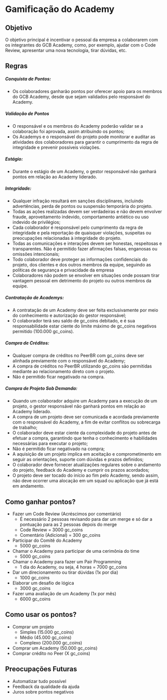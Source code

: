 # Gamificação do Academy

## Objetivo

O objetivo principal é incentivar o pessoal da empresa a colaborarem com os integrantes do GCB Academy, como, por exemplo, ajudar com o Code Review, apresentar uma nova tecnologia, tirar dúvidas, etc.

## Regras

##### Conquista de Pontos:
  - Os colaboradores ganharão pontos por oferecer apoio para os membros do GCB Academy, desde que sejam validados pelo responsável do Academy.

##### Validação de Pontos
  - O responsável e os membros do Academy poderão validar se a colaboração foi aprovada, assim atribuindo os pontos;
  - Os Academys e o responsável do projeto pode monitorar e auditar as atividades dos colaboradores para garantir o cumprimento da regra de integridade e prevenir possíveis violações.

##### Estágio:
  - Durante o estágio de um Academy, o gestor responsável não ganhará pontos em relação ao Academy liderado.

##### Integridade:
  - Qualquer infração resultará em sanções disciplinares, incluindo advertências, perda de pontos ou suspensão temporária do projeto.
  - Todas as ações realizadas devem ser verdadeiras e não devem envolver fraude, aproveitamento indevido, comportamento antiético ou uso indevido de privilégios;
  - Cada colaborador é responsável pelo cumprimento da regra de integridade e pela reportação de quaisquer violações, suspeitas ou preocupações relacionadas à integridade do projeto.
  - Todas as comunicações e interações devem ser honestas, respeitosas e transparentes. Não é permitido fazer afirmações falsas, enganosas ou omissões intencionais;
  - Todo colaborador deve proteger as informações confidenciais do projeto, dos clientes e dos outros membros da equipe, seguindo as políticas de segurança e privacidade da empresa
  - Colaboradores não podem se envolver em situações onde possam tirar vantagem pessoal em detrimento do projeto ou outros membros da equipe.

##### Contratação de Academys:
  - A contratação de um Academy deve ser feita exclusivamente por meio do conhecimento e autorização do gestor responsável;
  - O colaborador terá seu saldo de gc_coins debitado, e é sua responsabilidade estar ciente do limite máximo de gc_coins negativos permitido (100.000 gc_coins).

##### Compra de Créditos:
  - Qualquer compra de créditos no PeerBR com gc_coins deve ser alinhada previamente com o responsável do Academy;
  - A compra de créditos no PeerBR utilizando gc_coins são permitidas mediante ao relacionamento direto com o projeto. 
  - Não é permitido ficar negativado na compra.

##### Compra de Projeto Sob Demanda:
  - Quando um colaborador adquire um Academy para a execução de um projeto, o gestor responsável não ganhará pontos em relação ao Academy liderado.
  - A compra de um projeto deve ser comunicada e acordada previamente com o responsável do Academy, a fim de evitar conflitos ou sobrecarga de trabalho;
  - O colaborador deve estar ciente da complexidade do projeto antes de efetuar a compra, garantindo que tenha o conhecimento e habilidades necessárias para executar o projeto;
  - Não é permitido ficar negativado na compra;
  - A aquisição de um projeto implica em aceitação e comprometimento em seguir as orientações, suporte com dúvidas e prazos definidos;
  - O colaborador deve fornecer atualizações regulares sobre o andamento do projeto, feedback do Academy e cumprir os prazos acordados;
  - O projeto deve ser tocado do início ao fim pelo Academy, sendo assim, não deve ocorrer uma alocação em um squad ou aplicação que já está em andamento.

## Como ganhar pontos?

- Fazer um Code Review (Acréscimos por comentário)
  - É necessário 2 pessoas revisando para dar um merge e só dar a pontuação para as 2 pessoas depois do merge
  - Code Review = 3000 gc_coins
  - Comentário (Adicional) = 300 gc_coins
- Participar do Comitê do Academy
  - 5000 gc_coins
- Chamar o Academy para participar de uma cerimônia do time
  - 5000 gc_coins
- Chamar o Academy para fazer um Pair Programming
  - 1 dia do Academy, ou seja, 4 horas = 7000 gc_coins
- Dar um direcionamento ou tirar dúvidas (1x por dia)
  - 1000 gc_coins
- Elaborar um desafio de lógica
  - 3000 gc_coins
- Fazer uma avaliação de um Academy (1x por mês)
  - 6000 gc_coins

## Como usar os pontos?

- Comprar um projeto
  - Simples (15.000 gc_coins)
  - Médio (45.000 gc_coins)
  - Complexo (200.000 gc_coins)
- Comprar um Academy (50.000 gc_coins)
- Comprar crédito no Peer (X gc_coins)

## Preocupações Futuras

- Automatizar tudo possível
- Feedback da qualidade da ajuda
- Juros sobre pontos negativos
